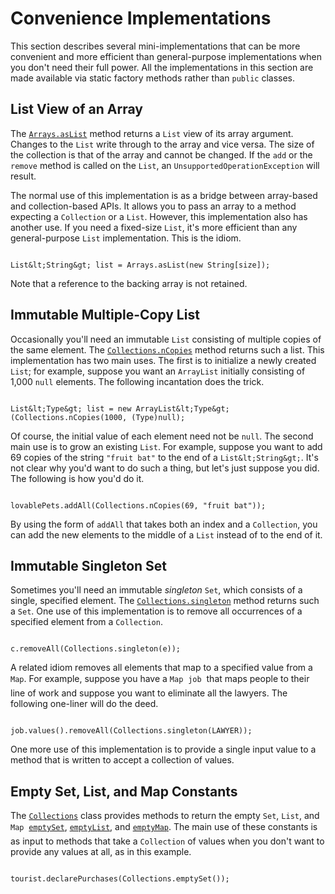 
# Convenience Implementations

This section describes several mini-implementations that can be more convenient and more efficient than general-purpose implementations when you don't need their full power. All the implementations in this section are made available via static factory methods rather than `public` classes.

## List View of an Array

The 
[`Arrays.asList`](https://docs.oracle.com/javase/8/docs/api/java/util/Arrays.html#asList-T...-) method returns a `List` view of its array argument. Changes to the `List` write through to the array and vice versa. The size of the collection is that of the array and cannot be changed. If the `add` or the `remove` method is called on the `List`, an `UnsupportedOperationException` will result.

The normal use of this implementation is as a bridge between array-based and collection-based APIs. It allows you to pass an array to a method expecting a `Collection` or a `List`. However, this implementation also has another use. If you need a fixed-size `List`, it's more efficient than any general-purpose `List` implementation. This is the idiom.

```

List&lt;String&gt; list = Arrays.asList(new String[size]);

```

Note that a reference to the backing array is not retained.

## Immutable Multiple-Copy List

Occasionally you'll need an immutable `List` consisting of multiple copies of the same element. The 
[`Collections.nCopies`](https://docs.oracle.com/javase/8/docs/api/java/util/Collections.html#nCopies-int-T-) method returns such a list. This implementation has two main uses. The first is to initialize a newly created `List`; for example, suppose you want an `ArrayList` initially consisting of 1,000 `null` elements. The following incantation does the trick.

```

List&lt;Type&gt; list = new ArrayList&lt;Type&gt;(Collections.nCopies(1000, (Type)null);

```

Of course, the initial value of each element need not be `null`. The second main use is to grow an existing `List`. For example, suppose you want to add 69 copies of the string `"fruit bat"` to the end of a `List&lt;String&gt;`. It's not clear why you'd want to do such a thing, but let's just suppose you did. The following is how you'd do it.

```

lovablePets.addAll(Collections.nCopies(69, "fruit bat"));

```

By using the form of `addAll` that takes both an index and a `Collection`, you can add the new elements to the middle of a `List` instead of to the end of it.

## Immutable Singleton Set

Sometimes you'll need an immutable *singleton* `Set`, which consists of a single, specified element. The 
[`Collections.singleton`](https://docs.oracle.com/javase/8/docs/api/java/util/Collections.html#singleton-T-) method returns such a `Set`. One use of this implementation is to remove all occurrences of a specified element from a `Collection`.

```

c.removeAll(Collections.singleton(e));

```

A related idiom removes all elements that map to a specified value from a `Map`. For example, suppose you have a `Map` &#151; `job` &#151; that maps people to their line of work and suppose you want to eliminate all the lawyers. The following one-liner will do the deed.

```

job.values().removeAll(Collections.singleton(LAWYER));

```

One more use of this implementation is to provide a single input value to a method that is written to accept a collection of values.

## Empty Set, List, and Map Constants

The 
[`Collections`](https://docs.oracle.com/javase/8/docs/api/java/util/Collections.html) class provides methods to return the empty `Set`, `List`, and `Map` &#151; 
[`emptySet`](https://docs.oracle.com/javase/8/docs/api/java/util/Collections.html#emptySet--), 
[`emptyList`](https://docs.oracle.com/javase/8/docs/api/java/util/Collections.html#emptyList--), and 
[`emptyMap`](https://docs.oracle.com/javase/8/docs/api/java/util/Collections.html#emptyMap--). The main use of these constants is as input to methods that take a `Collection` of values when you don't want to provide any values at all, as in this example.

```

tourist.declarePurchases(Collections.emptySet());

```
